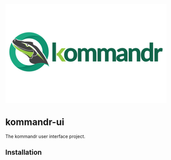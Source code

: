 ![logo](/logo.png)

kommandr-ui
===========

The kommandr user interface project.


## Installation 
